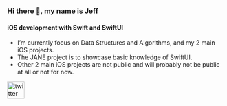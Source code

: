 ### Hi there 👋, my name is Jeff
#### iOS development with Swift and SwiftUI 


- I’m currently focus on Data Structures and Algorithms, and my 2 main iOS projects. 
- The JANE project is to showcase basic knowledge of SwiftUI.
- Other 2 main iOS projects are not public and will probably not be public at all or not for now. 

[<img src='https://cdn.jsdelivr.net/npm/simple-icons@3.0.1/icons/twitter.svg' alt='twitter' height='40'>](https://twitter.com/@jeffalalg94 )  

